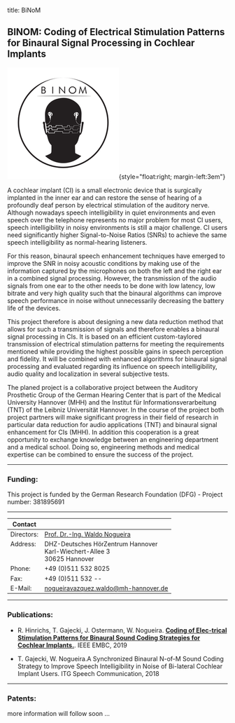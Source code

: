 title: BiNoM

## BINOM: Coding of Electrical Stimulation Patterns for Binaural Signal Processing in Cochlear Implants


![Abstract logo of a head with two CIs on each side and symbolic digital signals exchanged between each side](binomlogo_1.png){style="float:right; margin-left:3em"}


A cochlear implant (CI) is a small electronic device that is surgically implanted in the inner ear and can restore the sense of hearing of a profoundly deaf person by electrical stimulation of the auditory nerve. Although nowadays speech intelligibility in quiet environments and even speech over the telephone represents no major problem for most CI users, speech intelligibility in noisy environments is still a major challenge. CI users need significantly higher Signal-to-Noise Ratios (SNRs) to achieve the same speech intelligibility as normal-hearing listeners.

For this reason, binaural speech enhancement techniques have emerged to improve the SNR in noisy acoustic conditions by making use of the information captured by the microphones on both the left and the right ear in a combined signal processing. However, the transmission of the audio signals from one ear to the other needs to be done with low latency, low bitrate and very high quality such that the binaural algorithms can improve speech performance in noise without unnecessarily decreasing the battery life of the devices.

This project therefore is about designing a new data reduction method that allows for such a transmission of signals and therefore enables a binaural signal processing in CIs. It is based on an efficient custom-taylored transmission of electrical stimulation patterns for meeting the requirements mentioned while providing the highest possible gains in speech perception and fidelity. It will be combined with enhanced algorithms for binaural signal processing and evaluated regarding its influence on speech intelligibility, audio quality and localization in several subjective tests.

The planed project is a collaborative project between the Auditory Prosthetic Group of the German Hearing Center that is part of the Medical University Hannover (MHH) and the Institut für Informationsverarbeitung (TNT) of the Leibniz Universität Hannover. In the course of the project both project partners will make significant progress in their field of research in particular data reduction for audio applications (TNT) and binaural signal enhancement for CIs (MHH). In addition this cooperation is a great opportunity to exchange knowledge between an engineering department and a medical school. Doing so, engineering methods and medical expertise can be combined to ensure the success of the project.

---

### Funding:
This project is funded by the German Research Foundation (DFG) - Project number: 381895691

---

| Contact                 |                            |
| ------------------------|--------------------------- |
| Directors:<br>          | [Prof. Dr.-Ing. Waldo Nogueira](https://www.neuroprostheses.com/) |
| Address: <br><br><br>   | DHZ-Deutsches HörZentrum Hannover<br> Karl-Wiechert-Allee 3 <br> 30625 Hannover |
| Phone:                  | +49 (0)511 532 8025 |
| Fax:                    | +49 (0)511 532 -- |
| E-Mail:                 |<nogueiravazquez.waldo@mh-hannover.de>|

---
    
### Publications:
 
- R. Hinrichs, T. Gajecki, J. Ostermann, W. Nogueira. **[Coding of Elec-trical Stimulation Patterns for Binaural Sound Coding Strategies for Cochlear Implants.](https://www.tnt.uni-hannover.de/papers/data/1347/IEEE_EMBC_2019.pdf)**. IEEE EMBC, 2019
    
- T. Gajecki, W. Nogueira.A Synchronized Binaural N-of-M Sound Coding Strategy to Improve Speech Intelligibility in Noise of Bi-lateral Cochlear Implant Users.  ITG Speech Communication, 2018    

---

### Patents: 
more information will follow soon ...







    
    

